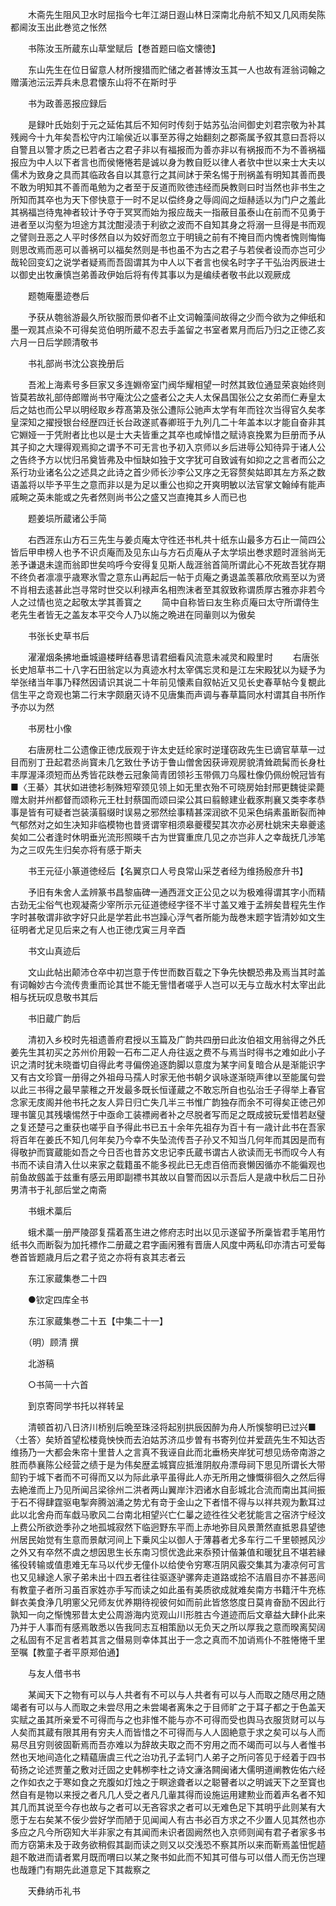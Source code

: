 <!-- { "loadSidebar": true } -->
　　木斋先生阻风卫水时屈指今七年江湖日遐山林日深南北舟航不知又几风雨矣陈都阃汝玉出此巻览之怅然

　　书陈汝玉所蔵东山草堂赋后【巻首题曰临文懐徳】

　　东山先生在位日留意人材所搜猎而贮储之者甚博汝玉其一人也故有涯翁词翰之赠潢池沄沄弄兵未息君懐东山将不在斯时乎

　　书为政善恶报应録后

　　是録叶氏始刻于元之延佑其后不知何时传刻于姑苏弘治间御史刘君宗敬为补其残阙今十九年矣吾松守内江喻侯近以事至苏得之始翻刻之郡斋属予叙其意曰吾将以自警且以警才质之已若者古之君子非以有福报而为善亦非以有祸报而不为不善祸福报应为中人以下者言也而侯惓惓若是诚以身为教自贬以律人者欤中世以来士大夫以儒术为致身之具而其临政各自以其意行之其间訹于荣名惕于刑祸盖有明知其善而畏不敢为明知其不善而黾勉为之者至于反道而败徳违经而戾教则曰时当然也非书生之所知而其卒也为天下僇快意于一时不足以偿终身之辱闾阎之烜赫适以为门户之羞此其祸福岂待鬼神者较计予夺于冥冥而始为报应哉夫一指蔽目虽泰山在前而不见勇于进者至以沟壑为坦途方其沈酣浸渍于利欲之波而不自知其身之将溺一旦得是书而观之譬则丑恶之人平时侈然自以为姣好而忽立于明镜之前有不掩目而内愧者愧则悔悔则思改焉而恶可以善祸可以福矣然则是书也虽不为古之君子与若侯者设而亦岂可少哉轮回变幻之说学者疑焉而吾固谓其为中人以下者言也侯名时字子干弘治丙辰进士以御史出牧亷慎岂弟善政伊始后将有传其事以为是编续者敬书此以观厥成

　　题匏庵墨迹巻后

　　予获从匏翁游最久所钦服而景仰者不止文词翰藻间故得之少而今欲为之伸纸和墨一观其点染不可得矣览伯明所蔵不忍去手盖留之书室者累月而后乃归之正徳乙亥六月一日后学顾清敬书

　　书礼部尚书沈公哀挽册后

　　吾淞上海素号多巨家又多连婣帝室门阀华耀相望一时然其致位通显荣哀始终则皆莫若故礼部侍郎赠尚书守庵沈公之盛者公之夫人太保昌国张公之女弟而仁寿皇太后之姑也而公早以明经取乡荐髙第及张公遭际公驰声太学有年而铨次当得官久矣孝皇深知之擢授银台经歴四迁长台政遂贰春卿班于九列几二十年盖本以才能自奋非其它婣娅一于凭附者比也以是士大夫皆重之其卒也咸悼惜之赋诗哀挽累为巨册而予从其子抑之大理得观焉抑之谓予不可无言也予初入京师以乡后进辱公知待异于诸人公之告终予方以忧归吊奠皆弗及中恒缺如独于文字犹可自致诚有如抑之之言者而公之系行功业诸名公之述具之此诗之首少师长沙李公又序之无容赘矣姑即其左方系之数语盖将以毕予平生之意而非以是为足以重公也抑之开爽明敏以法官掌文翰绰有能声戚畹之英未能或之先者然则尚书公之盛又岂直掩其乡人而已也

　　题姜埙所蔵诸公手简

　　右西涯东山方石三先生与姜贞庵太守徃还书札共十纸东山最多方石止一简四公皆后甲申榜人也予不识贞庵而及见东山与方石贞庵从子太学埙出巻求题时涯翁尚无恙予谦退未遑而翁即世矣呜呼今安得复见斯人哉涯翁首简所谓此心不死故吾犹存期不终负者凛凛乎歳寒氷雪之意东山再起后一帖于贞庵之勇退盖羡慕欣欣焉至以为贤不肖相去逺甚此岂寻常时世交以利禄声名相喣沫者至其叙致称谓质厚古雅亦非若今人之过情也览之起敬太学其善寳之
　　简中自称皆曰友生称贞庵曰太守所谓侍生老先生者皆无之盖友本平交今人乃以施之晩进在同軰则以为傲矣

　　书张长史草书后

　　濯濯烟条拂地垂城邉楼畔结春思请君细看风流意未减灵和殿里时
　　右唐张长史旭草书二十八字石田翁定以为真迹水村太宰偶忘灵和是江左宋殿犹以为疑予为举张绪当年事乃释然因请识其说二十年前见懐素自叙帖近又见长史春草帖今复覩此信生平之竒观也第二行末字颇磨灭诗不见唐集而声调与春草篇同水村谓其自书所作予亦以为然

　　书房杜小像

　　右唐房杜二公遗像正徳戊辰观于许太史廷纶家时逆瑾窃政先生已谪官草草一过目而别丁丑起君丞尚寳未几乞致仕予访于鲁山僧舍因获谛观房貌清耸疏髯而长身杜丰厚渥泽须短而丛秀皆花趺巻云冠象简青团领衫玉带佩刀乌履杜像仍佩纷帨冠皆有■〈王綦〉其状如进徳衫制殊短窄颈见领上如无里衣殆不可晓房始封邢更魏徙梁薨赠太尉并州都督而颂称元王杜封蔡国而颂曰梁公其曰翦鲸建业截豕荆襄又类李孝恭事是皆有可疑者岂装潢翦缀时误易之邪然绘事精甚深润欲不见采色绢素虽断裂而神气郁然对之如生决知非临模物也昔贤谓宰相须皋夔稷契其次亦必房杜姚宋夫皋夔逺矣如二公者逢时休明垂光流形照暎千古为世寳重庶几见之亦岂非人之幸哉抚几渉笔为之三叹先生归矣亦将有感于斯夫

　　书王元征小篆道徳经后【名翼京口人号良常山采芝者经为维扬殷彦升书】

　　予旧有朱舍人孟辨篆书昌黎庙碑一通西涯文正公见之以为极难得谓其字小而精古劲无尘俗气也观凝斋少宰所示元征道徳经字径不半寸盖又难于孟辨矣昔程先生作字时甚敬谓非欲字好只此是学若此书岂躁心浮气者所能为哉巻末题字皆清妙如文生征明者尤足见后来之有人也正徳戊寅三月辛酉

　　书文山真迹后

　　文山此帖出颠沛仓卒中初岂意于传世而数百载之下争先快覩恐弗及焉当其时盖有词翰妙古今流传贵重而论其世不能无訾惜者嗟乎人岂可以无与立哉水村太宰出此相与抚玩叹息敬书其后

　　书旧蔵广韵后

　　清初入乡校时先祖遗善府君授以玉篇及广韵共四册曰此汝伯祖文用翁得之外氏姜先生其初买之苏州价用榖一石布二疋人舟往返之费不与焉当时得书之难如此小子识之清时犹未晓畨切自得此考寻偏傍追逐韵脚以意度为某字间复暗合从是渐能识字又有古文珍寳一册得之外祖母马孺人时家无他书朝夕讽咏遂渐晓声律以至能属句尝以此三书得之最早蒙稚之开发最多既长恒谨蔵之不敢忘所自也弘治壬子得举上春官念家无庋阁并他书托之友人异日归亡失几半三书惟广韵独存而余不可得矣正徳己夘理书箧见其残壊惕然于中亟命工装褾阙者补之尽脱者写而足之既成披玩爱惜若赵璧之复还楚弓之重获也嗟乎自予得此书已五十余年先祖存为百十有一歳计此书在吾家将百年在姜氏不知几何年矣乃今幸不失坠流传吾子孙又不知当几何年而其因是而有得敬护而寳蔵能如吾之今日否也昔苏文忠记李氏蔵书谓古人欲读而无书而叹今人有书而不读自清入仕以来家之载籍虽不能多视此已无虑百倍而衰懒因循亦不能徧观也前鱼故劔盖于兹重有感云用即副褾书其故以自警而因以示吾后人是歳中秋后二日孙男清书于礼部后堂之南斋

　　书蛾术藁后

　　蛾术藁一册严陵邵复孺着髙生进之修府志时出以见示遂留予所稾皆君手笔用竹纸书久而断裂为加托褾作二册蔵之君字画闲雅有晋唐人风度中两私印亦清古可爱每巻首皆题歳月后之君子览之亦将有哀其志者云

　　东江家蔵集巻二十四

　　●钦定四库全书

　　东江家蔵集巻二十五【中集二十一】

　　（明）顾清 撰

　　北游稿

　　○书简一十六首

　　到京寄同学书托以祥转呈

　　清顿首初八日济川桥别后晩至珠泾将起别拱辰因醉为舟人所悞黎明已过兴■〈土答〉矣矫首望松楼竟怏怏而去泊姑苏济瓜步曽有书寄列位并爱蔬先生不知达否维扬乃一大都会朱帘十里昔人之言真不我诬自此而北垂杨夹岸犹可想见炀帝南游之胜而恭襄陈公经营之绩于是为伟矣歴孟城寳应抵淮阴舣舟漂母祠下思见所谓长大带劎钓于城下者而不可得而又以为际此承平虽得此人亦无所用之慷慨徘徊久之然后得去絶淮而上乃见所闻吕梁徐州二洪者两山翼岸汴泗诸水自彭城北合流而南出其间振于石不得肆霆驱电掣奔腾汹涌之势尤有竒于金山之下者惜不得与以祥共观为歉耳过此以北舍舟而车戱马歌风二台南北相望兴亡仁曓之迹徃徃父老犹能言之宿济宁经汶上费公所欲迯季孙之地孤城寂然下临迥野东平而上赤地弥目风景萧然直抵恩县望徳州居民始觉有生意而景献河间上下乗风尘以御人于薄暮者尤多车行二千里顿撼风沙之外又有卒然不虞之想因思生长东南习惯优逸此来忝预计偕兼值和暖犹且不堪若縁徭役转输或值患难无车马以代步无僮仆以给使令穷寒冱阴风霰交集其为凄凉何可言也又见縁途人家子弟未出十四五者往往驱逐驴骡奔走道路或拾不洁眉目亦不甚恶间有教童子者所习虽百家姓亦手写而读之如此虽有美质欲成就难矣南方书籍汗牛充栋鲜衣美食浄几明窻父兄师友优养期待视彼何如而前此皆悠悠度日莫肯奋励不因此行孰知一向之惭愧邪昔太史公周游海内览观山川形胜古今道迹而后文章益大肆仆此来乃并于人事而有感焉敢悉以告我同志互相策励以无负天之所以厚我之意而暌离契阔之私固有不足言者若其言之僣易则幸体其出于一念之真而不加诮焉仆不胜惓惓千里至嘱【教童子者平原郑伯通】

　　与友人借书书

　　某闻天下之物有可以与人共者有不可以与人共者有可以与人而取之随尽用之随竭者有可以与人而取之未尝尽用之未尝竭者离朱之于目师旷之于耳子都之于色盖天实赋之虽其所亲爱不可得而与之也非惟不能与亦不可得而受也舆马衣服货财可以与人矣而其蔵有限其用有穷夫人而皆惜之不可得而与人人固絶意于求之矣可以与人而易尽且穷则彼固靳焉而吾亦难以为辞故夫取之而不穷用之而不竭而可以与人者惟书然也天地间造化之精藴唐虞三代之治功孔子孟轲门人弟子之所问答见于经着于四书荀扬之论述贾董之敷对迁固之史韩栁李杜之诗文濓洛闗闽诸大儒明道阐教佐佑六经之作如衣之于寒如食之充腹如灯烛之于瞑途聋者以之聪瞽者以之明诚天下之至寳也然自有是物以来授之者凡几人受之者凡几軰其得而设施运用建勲业而着声名者不知其几而其说至今存也故与之者可以无吝容求之者可以无难色足下其明乎此则某有大愿于左右矣某不佞少尝好学而陋于见闻闻人有古书必百方求之不少置人见其然也亦多应之凡今所窃知大半非家之有其闻而未识者固阙然也入京师则闻有君子者家多书而方窃第未及于政务欲稍假其副而读之则又以交浅恐不察其所以来而靳焉盖忸怩趦趄不敢进而请者累月既而喟曰以某之聚书如此而不知其可借与可以借人而无伤岂理也哉踵门有期先此道意足下其裁察之

　　天彝纳币礼书

